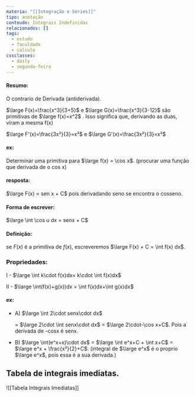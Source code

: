 ```yaml
---
materia: "[[Integração e Séries]]"
tipo: anotação
conteudo: Integrais Indefinidas
relacionados: []
tags:
  - estudo
  - faculdade
  - calculo
cssclasses:
  - daily
  - segunda-feira
---
```

#### Resumo:

O contrario de Derivada (antiderivada).

$\large F(x)=\frac{x^3}{3+5}$ e $\large G(x)=\frac{x^3}{3-12}$ são primitivas de $\large f(x)=x^2$ . Isso significa que, derivando as duas, viram a mesma f(x)

$\large F'(x)=\frac{3x²}{3}=x²$ e $\large G'(x)=\frac{3x²}{3}=x²$  

#### ex:

Determinar uma primitiva para $\large f(x) = \cos x$. (procurar uma função que derivada de o cos x)

#### resposta:

$\large F(x) = sen x + C$ pois derivadando seno se encontra o cosseno.

#### Forma de escrever:

$\large \int \cos u dx = senx + C$ 

#### Definição:

se $F(x)$ é a primitiva de $f(x)$, escreveremos $\large F(x) + C = \int f(x) dx$. 

### Propriedades:
I - $\large \int k\cdot f(x)dx= k\cdot \int f(x)dx$ 

II - $\large \int(f(x)+g(x))dx = \int f(x)dx+\int g(x)dx$ 

#### ex:

- A) $\large \int 2\cdot senx\cdot dx$ 

	= $\large 2\cdot \int senx\cdot dx$ = $\large 2\cdot-\cos x+C$. Pois a derivada de -cosx é senx.

- B) $\large \int(e^x+x)\cdot dx$ 
	= $\large \int e^x+C + \int x+C$ = $\large e^x + \frac{x²}{2}+C$. (integral de $\large e^x$ é o proprio $\large e^x$, pois essa é a sua derivada.)

## Tabela de integrais imediatas.

![[Tabela Integrais Imediatas]]
